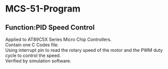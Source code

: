 # MCS-51-Program
## Function:PID Speed Control
Applied to AT89C5X Series Micro Chip Controllers.  
Contain one C Codes file.  
Using interrupt pin to read the rotary speed of the motor and the PWM duty cycle to control the speed.  
Verified by simulation software.  
